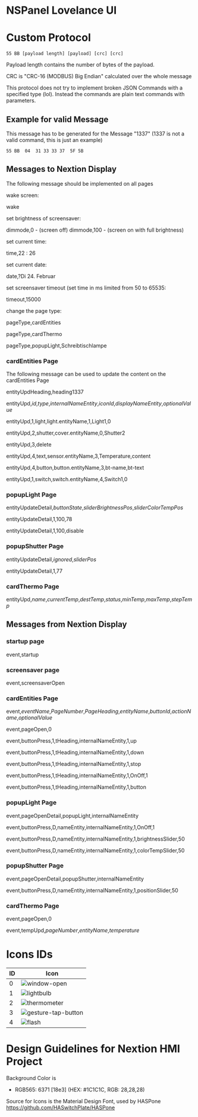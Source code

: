 # NSPanel Lovelance UI

# Custom Protocol
```
55 BB [payload length] [payload] [crc] [crc]
```

Payload length contains the number of bytes of the payload.

CRC is "CRC-16 (MODBUS) Big Endian" calculated over the whole message

This protocol does not try to implement broken JSON Commands with a specified type (lol).
Instead the commands are plain text commands with parameters.

## Example for valid Message
This message has to be generated for the Message "1337" (1337 is not a valid command, this is just an example)
```
55 BB  04  31 33 33 37  5F 5B
```
## Messages to Nextion Display

The following message should be implemented on all pages

wake screen:

wake

set brightness of screensaver:

dimmode,0 - (screen off)
dimmode,100 - (screen on with full brightness)

set current time:

time,22 : 26

set current date:

date,?Di 24. Februar

set screensaver timeout (set time in ms limited from 50 to 65535:

timeout,15000

change the page type:

pageType,cardEntities

pageType,cardThermo

pageType,popupLight,Schreibtischlampe


### cardEntities Page

The following message can be used to update the content on the cardEntities Page

entityUpdHeading,heading1337

entityUpd,*id*,*type*,*internalNameEntity*,*iconId*,*displayNameEntity*,*optionalValue*

entityUpd,1,light,light.entityName,1,Light1,0

entityUpd,2,shutter,cover.entityName,0,Shutter2

entityUpd,3,delete

entityUpd,4,text,sensor.entityName,3,Temperature,content

entityUpd,4,button,button.entityName,3,bt-name,bt-text

entityUpd,1,switch,switch.entityName,4,Switch1,0

### popupLight Page

entityUpdateDetail,*buttonState*,*sliderBrightnessPos*,*sliderColorTempPos*

entityUpdateDetail,1,100,78

entityUpdateDetail,1,100,disable

### popupShutter Page

entityUpdateDetail,*ignored*,*sliderPos*

entityUpdateDetail,1,77

### cardThermo Page

entityUpd,*name*,*currentTemp*,*destTemp*,*status*,*minTemp*,*maxTemp*,*stepTemp*

## Messages from Nextion Display

### startup page

event,startup

### screensaver page

event,screensaverOpen

### cardEntities Page

event,*eventName*,*PageNumber*,*PageHeading*,*entityName*,*buttonId*,*actionName*,*optionalValue*

event,pageOpen,0

event,buttonPress,1,tHeading,internalNameEntity,1,up

event,buttonPress,1,tHeading,internalNameEntity,1,down

event,buttonPress,1,tHeading,internalNameEntity,1,stop

event,buttonPress,1,tHeading,internalNameEntity,1,OnOff,1

event,buttonPress,1,tHeading,internalNameEntity,1,button

### popupLight Page

event,pageOpenDetail,popupLight,internalNameEntity

event,buttonPress,D,nameEntity,internalNameEntity,1,OnOff,1

event,buttonPress,D,nameEntity,internalNameEntity,1,brightnessSlider,50

event,buttonPress,D,nameEntity,internalNameEntity,1,colorTempSlider,50

### popupShutter Page

event,pageOpenDetail,popupShutter,internalNameEntity

event,buttonPress,D,nameEntity,internalNameEntity,1,positionSlider,50

### cardThermo Page

event,pageOpen,0

event,tempUpd,*pageNumber*,*entityName*,*temperature*

# Icons IDs

ID | Icon
-- | ----
0  | ![window-open](https://raw.githubusercontent.com/Templarian/MaterialDesign-SVG/0aeb4d612644d80d9d1fe242f705f362985de5dc/svg/window-open.svg)
1  | ![lightbulb](https://raw.githubusercontent.com/Templarian/MaterialDesign-SVG/0aeb4d612644d80d9d1fe242f705f362985de5dc/svg/lightbulb.svg)  
2  | ![thermometer](https://raw.githubusercontent.com/Templarian/MaterialDesign-SVG/0aeb4d612644d80d9d1fe242f705f362985de5dc/svg/thermometer.svg)
3  | ![gesture-tap-button](https://raw.githubusercontent.com/Templarian/MaterialDesign-SVG/0aeb4d612644d80d9d1fe242f705f362985de5dc/svg/gesture-tap-button.svg)
4  | ![flash](https://raw.githubusercontent.com/Templarian/MaterialDesign-SVG/0aeb4d612644d80d9d1fe242f705f362985de5dc/svg/flash.svg)


# Design Guidelines for Nextion HMI Project

Background Color is 
- RGB565: 6371 [18e3] (HEX: #1C1C1C, RGB: 28,28,28)

Source for Icons is the Material Design Font, used by HASPone
https://github.com/HASwitchPlate/HASPone

